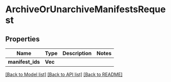 # ArchiveOrUnarchiveManifestsRequest

## Properties

Name | Type | Description | Notes
------------ | ------------- | ------------- | -------------
**manifest_ids** | **Vec<String>** |  | 

[[Back to Model list]](../README.md#documentation-for-models) [[Back to API list]](../README.md#documentation-for-api-endpoints) [[Back to README]](../README.md)


